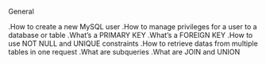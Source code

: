 General

.How to create a new MySQL user
.How to manage privileges for a user to a database or table
.What’s a PRIMARY KEY
.What’s a FOREIGN KEY
.How to use NOT NULL and UNIQUE constraints
.How to retrieve datas from multiple tables in one request
.What are subqueries
.What are JOIN and UNION
